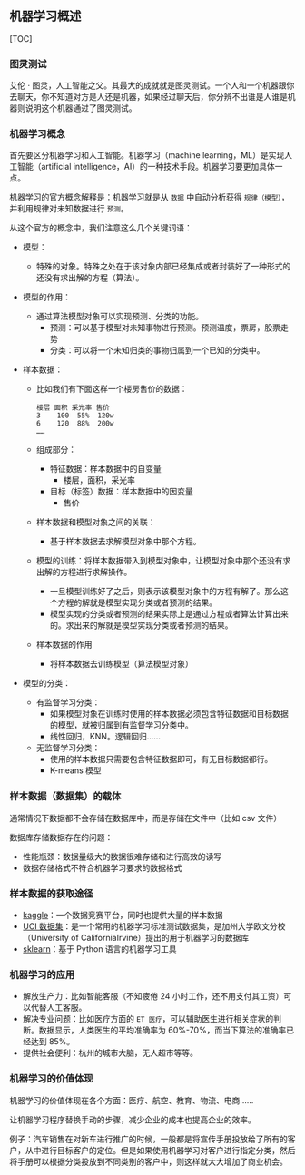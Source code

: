 ## 机器学习概述

[TOC]

### 图灵测试

艾伦 · 图灵，人工智能之父。其最大的成就就是图灵测试。一个人和一个机器跟你去聊天，你不知道对方是人还是机器，如果经过聊天后，你分辨不出谁是人谁是机器则说明这个机器通过了图灵测试。

### 机器学习概念

首先要区分机器学习和人工智能。机器学习（machine learning，ML）是实现人工智能（artificial intelligence，AI）的一种技术手段。机器学习要更加具体一点。

机器学习的官方概念解释是：机器学习就是从 `数据` 中自动分析获得 `规律（模型）`，并利用规律对未知数据进行 `预测`。

从这个官方的概念中，我们注意这么几个关键词语：

- 模型：

  - 特殊的对象。特殊之处在于该对象内部已经集成或者封装好了一种形式的还没有求出解的方程（算法）。

- 模型的作用：

  - 通过算法模型对象可以实现预测、分类的功能。
    - 预测：可以基于模型对未知事物进行预测。预测温度，票房，股票走势
    - 分类：可以将一个未知归类的事物归属到一个已知的分类中。

- 样本数据：

  - 比如我们有下面这样一个楼房售价的数据：

    ```
    楼层 面积 采光率 售价
    3    100  55%  120w
    6    120  88%  200w
    ……
    ```

  - 组成部分：

    - 特征数据：样本数据中的自变量
      - 楼层，面积，采光率
    - 目标（标签）数据：样本数据中的因变量
      - 售价

  - 样本数据和模型对象之间的关联：

    - 基于样本数据去求解模型对象中那个方程。

  - 模型的训练：将样本数据带入到模型对象中，让模型对象中那个还没有求出解的方程进行求解操作。

    - 一旦模型训练好了之后，则表示该模型对象中的方程有解了。那么这个方程的解就是模型实现分类或者预测的结果。
    - 模型实现的分类或者预测的结果实际上是通过方程或者算法计算出来的。求出来的解就是模型实现分类或者预测的结果。

  - 样本数据的作用

    - 将样本数据去训练模型（算法模型对象）

- 模型的分类：

  - 有监督学习分类：
    - 如果模型对象在训练时使用的样本数据必须包含特征数据和目标数据的模型，就被归属到有监督学习分类中。
    - 线性回归，KNN。逻辑回归......
  - 无监督学习分类：
    - 使用的样本数据只需要包含特征数据即可，有无目标数据都行。
    - K-means 模型

### 样本数据（数据集）的载体

通常情况下数据都不会存储在数据库中，而是存储在文件中（比如 csv 文件）

数据库存储数据存在的问题：

- 性能瓶颈：数据量级大的数据很难存储和进行高效的读写
- 数据存储格式不符合机器学习要求的数据格式

### 样本数据的获取途径

- [kaggle](https://www.kaggle.com/)：一个数据竞赛平台，同时也提供大量的样本数据
- [UCI 数据集](http://archive.ics.uci.edu/ml/index.php)：是一个常用的机器学习标准测试数据集，是加州大学欧文分校（University of CaliforniaIrvine）提出的用于机器学习的数据库
- [sklearn](http://www.scikitlearn.com.cn/)：基于 Python 语言的机器学习工具

### 机器学习的应用

- 解放生产力：比如智能客服（不知疲倦 24 小时工作，还不用支付其工资）可以代替人工客服。
- 解决专业问题：比如医疗方面的 `ET 医疗`，可以辅助医生进行相关症状的判断。数据显示，人类医生的平均准确率为 60%-70%，而当下算法的准确率已经达到 85%。
- 提供社会便利：杭州的城市大脑，无人超市等等。

### 机器学习的价值体现

机器学习的价值体现在各个方面：医疗、航空、教育、物流、电商……

让机器学习程序替换手动的步骤，减少企业的成本也提高企业的效率。

例子：汽车销售在对新车进行推广的时候，一般都是将宣传手册投放给了所有的客户，从中进行目标客户的定位。但是如果使用机器学习对客户进行指定分类，然后将手册可以根据分类投放到不同类别的客户中，则这样就大大增加了商业机会。